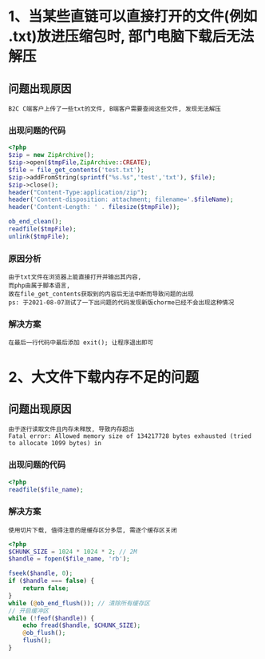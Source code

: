 # 1、当某些直链可以直接打开的文件(例如 .txt)放进压缩包时, 部门电脑下载后无法解压

## 问题出现原因
    B2C C端客户上传了一些txt的文件, B端客户需要查阅这些文件, 发现无法解压
### 出现问题的代码
```php
<?php
$zip = new ZipArchive();
$zip->open($tmpFile,ZipArchive::CREATE);
$file = file_get_contents('test.txt');
$zip->addFromString(sprintf("%s.%s",'test','txt'), $file);
$zip->close();
header("Content-Type:application/zip");
header('Content-disposition: attachment; filename='.$fileName);
header('Content-Length: ' . filesize($tmpFile));

ob_end_clean();
readfile($tmpFile);
unlink($tmpFile);

```
### 原因分析
    由于txt文件在浏览器上能直接打开并输出其内容, 
    而php由属于脚本语言, 
    故在file_get_contents获取到的内容后无法中断而导致问题的出现
    ps: 于2021-08-07测试了一下出问题的代码发现新版chorme已经不会出现这种情况
### 解决方案
    在最后一行代码中最后添加 exit(); 让程序退出即可

# 2、大文件下载内存不足的问题
## 问题出现原因
    由于逐行读取文件且内存未释放, 导致内存超出
    Fatal error: Allowed memory size of 134217728 bytes exhausted (tried to allocate 1099 bytes) in
### 出现问题的代码
```php
<?php
readfile($file_name);
```
### 解决方案
    使用切片下载, 值得注意的是缓存区分多层, 需逐个缓存区关闭
```php
<?php
$CHUNK_SIZE = 1024 * 1024 * 2; // 2M
$handle = fopen($file_name, 'rb');

fseek($handle, 0);
if ($handle === false) {
    return false;
}
while (@ob_end_flush()); // 清除所有缓存区
// 开启缓冲区
while (!feof($handle)) {
    echo fread($handle, $CHUNK_SIZE);
    @ob_flush();
    flush();
}
```